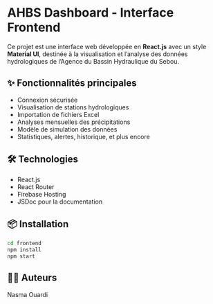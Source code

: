 # AHBS Dashboard - Interface Frontend

Ce projet est une interface web développée en **React.js** avec un style **Material UI**, destinée à la visualisation et l’analyse des données hydrologiques de l’Agence du Bassin Hydraulique du Sebou.

## ✨ Fonctionnalités principales

- Connexion sécurisée
- Visualisation de stations hydrologiques
- Importation de fichiers Excel
- Analyses mensuelles des précipitations
- Modèle de simulation des données
- Statistiques, alertes, historique, et plus encore

## 🛠️ Technologies

- React.js
- React Router
- Firebase Hosting
- JSDoc pour la documentation

## 📦 Installation

```bash
cd frontend
npm install
npm start
```

## 👨‍💻 Auteurs
Nasma Ouardi


